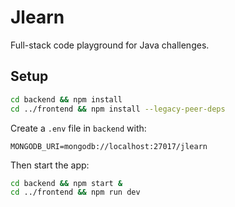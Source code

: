 # Jlearn

Full-stack code playground for Java challenges.

## Setup

```bash
cd backend && npm install
cd ../frontend && npm install --legacy-peer-deps
```

Create a `.env` file in `backend` with:

```
MONGODB_URI=mongodb://localhost:27017/jlearn
```

Then start the app:

```bash
cd backend && npm start &
cd ../frontend && npm run dev
```
